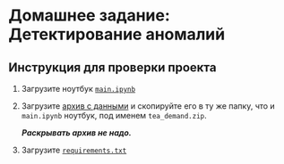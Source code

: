 # Домашнее задание: Детектирование аномалий

## Инструкция для проверки проекта
1. Загрузите ноутбук [`main.ipynb`](main.ipynb)

2. Загрузите [архив с данными](https://drive.google.com/file/d/1_TxIwbq9aQFpHuq07zw3YEbCq6LwQbp-/view?usp=sharing) и скопируйте его в ту же папку, что и `main.ipynb` ноутбук, под именем `tea_demand.zip`.

   ***Раскрывать архив не надо.***

3. Загрузите [`requirements.txt`](requirements.txt)
